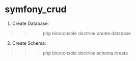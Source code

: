# symfony_crud


1. Create Database:
>>> php bin/console doctrine:create:database
2. Create Schema:
>>> php bin/console doctrine:schema:create
